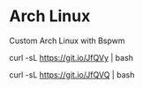 # Arch Linux
Custom Arch Linux with Bspwm

curl -sL https://git.io/JfQVy | bash

curl -sL https://git.io/JfQVQ | bash

